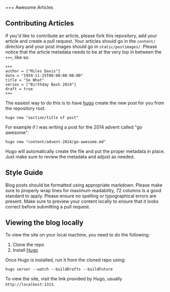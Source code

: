+++ Awesome Articles
## Contributing Articles

If you'd like to contribute an article, please fork this repository, add your
article and create a pull request. Your articles should go in the `content/`
directory and your post images should go in `static/postimages/`. Please notice
that the article metadata needs to be at the very top in between the `+++`,
like so:

```
+++
author = ["Miles Davis"]
date = "1959-11-25T00:00:00-08:00"
title = "So What"
series = ["Birthday Bash 2014"]
draft = true
+++
```

The easiest way to do this is to have [hugo](http://gohugo.io) create
the new post for you from the repository root.

    hugo new "section/title of post"

For example if I was writing a post for the 2014 advent called "go awesome":

    hugo new "content/advent-2014/go-awesome.md"

Hugo will automatically create the file and put the proper metadata in place.
Just make sure to review the metadata and adjust as needed.

## Style Guide

Blog posts should be formatted using appropriate markdown. Please make
sure to properly wrap lines for maximum readability, 72 columns is a
good standard to apply. Please ensure no spelling or typographical
errors are present. Make sure to preview your content locally to ensure
that it looks correct before submitting a pull request.

## Viewing the blog locally

To view the site on your local machine, you need to do the following:

1. Clone the repo
2. Install [Hugo](https://gohugo.io/)

Once Hugo is installed, run it from the cloned repo using:

	hugo server --watch --buildDrafts --buildFuture

To view the site, visit the link provided by Hugo, usually `http://localhost:1313`.
